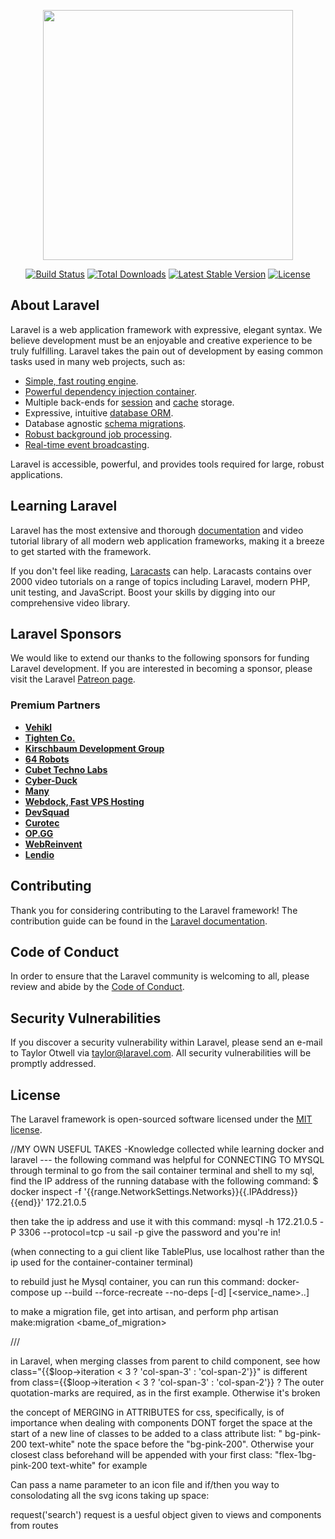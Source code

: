 <p align="center"><a href="https://laravel.com" target="_blank"><img src="https://raw.githubusercontent.com/laravel/art/master/logo-lockup/5%20SVG/2%20CMYK/1%20Full%20Color/laravel-logolockup-cmyk-red.svg" width="400"></a></p>

<p align="center">
<a href="https://travis-ci.org/laravel/framework"><img src="https://travis-ci.org/laravel/framework.svg" alt="Build Status"></a>
<a href="https://packagist.org/packages/laravel/framework"><img src="https://img.shields.io/packagist/dt/laravel/framework" alt="Total Downloads"></a>
<a href="https://packagist.org/packages/laravel/framework"><img src="https://img.shields.io/packagist/v/laravel/framework" alt="Latest Stable Version"></a>
<a href="https://packagist.org/packages/laravel/framework"><img src="https://img.shields.io/packagist/l/laravel/framework" alt="License"></a>
</p>

## About Laravel

Laravel is a web application framework with expressive, elegant syntax. We believe development must be an enjoyable and creative experience to be truly fulfilling. Laravel takes the pain out of development by easing common tasks used in many web projects, such as:

- [Simple, fast routing engine](https://laravel.com/docs/routing).
- [Powerful dependency injection container](https://laravel.com/docs/container).
- Multiple back-ends for [session](https://laravel.com/docs/session) and [cache](https://laravel.com/docs/cache) storage.
- Expressive, intuitive [database ORM](https://laravel.com/docs/eloquent).
- Database agnostic [schema migrations](https://laravel.com/docs/migrations).
- [Robust background job processing](https://laravel.com/docs/queues).
- [Real-time event broadcasting](https://laravel.com/docs/broadcasting).

Laravel is accessible, powerful, and provides tools required for large, robust applications.

## Learning Laravel

Laravel has the most extensive and thorough [documentation](https://laravel.com/docs) and video tutorial library of all modern web application frameworks, making it a breeze to get started with the framework.

If you don't feel like reading, [Laracasts](https://laracasts.com) can help. Laracasts contains over 2000 video tutorials on a range of topics including Laravel, modern PHP, unit testing, and JavaScript. Boost your skills by digging into our comprehensive video library.

## Laravel Sponsors

We would like to extend our thanks to the following sponsors for funding Laravel development. If you are interested in becoming a sponsor, please visit the Laravel [Patreon page](https://patreon.com/taylorotwell).

### Premium Partners

- **[Vehikl](https://vehikl.com/)**
- **[Tighten Co.](https://tighten.co)**
- **[Kirschbaum Development Group](https://kirschbaumdevelopment.com)**
- **[64 Robots](https://64robots.com)**
- **[Cubet Techno Labs](https://cubettech.com)**
- **[Cyber-Duck](https://cyber-duck.co.uk)**
- **[Many](https://www.many.co.uk)**
- **[Webdock, Fast VPS Hosting](https://www.webdock.io/en)**
- **[DevSquad](https://devsquad.com)**
- **[Curotec](https://www.curotec.com/services/technologies/laravel/)**
- **[OP.GG](https://op.gg)**
- **[WebReinvent](https://webreinvent.com/?utm_source=laravel&utm_medium=github&utm_campaign=patreon-sponsors)**
- **[Lendio](https://lendio.com)**

## Contributing

Thank you for considering contributing to the Laravel framework! The contribution guide can be found in the [Laravel documentation](https://laravel.com/docs/contributions).

## Code of Conduct

In order to ensure that the Laravel community is welcoming to all, please review and abide by the [Code of Conduct](https://laravel.com/docs/contributions#code-of-conduct).

## Security Vulnerabilities

If you discover a security vulnerability within Laravel, please send an e-mail to Taylor Otwell via [taylor@laravel.com](mailto:taylor@laravel.com). All security vulnerabilities will be promptly addressed.

## License

The Laravel framework is open-sourced software licensed under the [MIT license](https://opensource.org/licenses/MIT).


//MY OWN USEFUL TAKES -Knowledge collected while learning docker and laravel
--- the following command was helpful for CONNECTING TO MYSQL through terminal
to go from the sail container terminal and shell to my sql, find the IP address of the 
running database with the following command:
$ docker inspect -f '{{range.NetworkSettings.Networks}}{{.IPAddress}}{{end}}' <name or hash of database container>
172.21.0.5

then take the ip address and use it with this command:
mysql -h 172.21.0.5 -P 3306 --protocol=tcp -u sail -p
give the password and you're in!

(when connecting to a gui client like TablePlus, use localhost rather than the ip used for the container-container terminal)

to rebuild just he Mysql container, you can run this command:
docker-compose up --build --force-recreate --no-deps [-d] [<service_name>..]

to make a migration file, get into artisan, and perform
php artisan make:migration <bame_of_migration>

///

in Laravel, when merging classes from parent to child component, see how
class="{{$loop->iteration < 3 ? 'col-span-3' : 'col-span-2'}}" 
is different from 
class={{$loop->iteration < 3 ? 'col-span-3' : 'col-span-2'}}
?  The outer quotation-marks are required, as in the first example.  Otherwise it's broken

the concept of MERGING in ATTRIBUTES for css, specifically, is of importance when dealing with components
DONT forget the space at the start of a new line of classes to be added to a class attribute list: " bg-pink-200 text-white"
note the space before the "bg-pink-200".  Otherwise your closest class beforehand will be appended with your first class:
"flex-1bg-pink-200 text-white" for example

Can pass a name parameter to an icon file and if/then you way to consolodating all the svg icons taking up space:
<x-icon name="down-arrow">

request('search') request is a uesful object given to views and components from routes